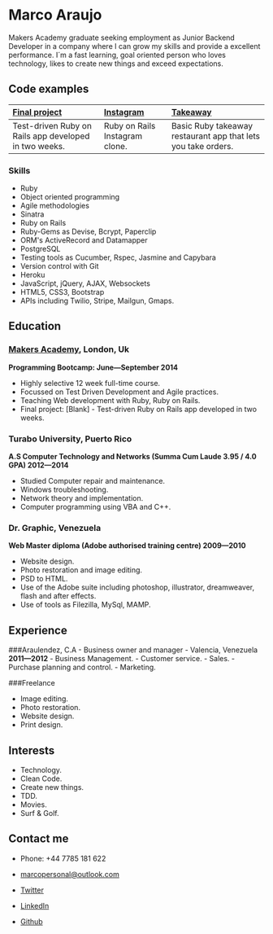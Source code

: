 Marco Araujo
=========

Makers Academy graduate seeking employment as Junior Backend Developer in a company where I can grow my skills and provide a excellent performance. I´m a fast learning, goal oriented person who loves technology, likes to create new things and exceed expectations.


Code examples
-------------

| [Final project] | [Instagram] | [Takeaway] |
|:--------------- |:-------- |:--------- |
| Test-driven Ruby on Rails app developed in two weeks.| Ruby on Rails Instagram clone. | Basic Ruby takeaway restaurant app that lets you take orders. |


### Skills

  - Ruby
  - Object­ oriented programming
  - Agile methodologies
  - Sinatra 
  - Ruby on Rails
  - Ruby-Gems as Devise, Bcrypt, Paperclip
  - ORM's ActiveRecord and Datamapper
  - PostgreSQL
  - Testing tools as Cucumber, Rspec, Jasmine and Capybara
  - Version control with Git
  - Heroku
  - JavaScript, jQuery, AJAX, Websockets
  - HTML5, CSS3, Bootstrap
  - APIs including Twilio, Stripe, Mailgun,  Gmaps.


Education
----------

### [Makers Academy], London, Uk
**Programming Bootcamp: June&mdash;September 2014**

- Highly selective 12 week full-time course.
- Focussed on Test Driven Development and Agile practices.
- Teaching Web development with Ruby, Ruby on Rails.
- Final project: [Blank] - Test-driven Ruby on Rails app developed in two weeks.

### Turabo University, Puerto Rico
**A.S Computer Technology and Networks (Summa Cum Laude 3.95 / 4.0 GPA) 2012&mdash;2014**

- Studied Computer repair and maintenance.
- Windows troubleshooting.
- Network theory and implementation.
- Computer programming using VBA and C++.

### Dr. Graphic, Venezuela
**Web Master diploma (Adobe authorised training centre) 2009&mdash;2010**

- Website design.
- Photo restoration and image editing.
- PSD to HTML.
- Use of the Adobe suite including photoshop, illustrator, dreamweaver, flash and after effects.
- Use of tools as Filezilla, MySql, MAMP.


Experience
----------

###Araulendez, C.A - Business owner and manager - Valencia, Venezuela
**2011&mdash;2012**
	- Business Management.
	- Customer service.
	- Sales.
	- Purchase planning and control.
	- Marketing.

###Freelance

- Image editing.
- Photo restoration.
- Website design.
- Print design.


Interests
---------

- Technology.
- Clean Code.
- Create new things.
- TDD.
- Movies.
- Surf & Golf.


Contact me
----------

- Phone: +44 7785 181 622
- [marcopersonal@outlook.com]
- [Twitter]
- [LinkedIn]
- [Github]

  [Instagram]:https://github.com/marcoaam/instagram
  [Takeaway]:https://github.com/marcoaam/Takeaway-App
  [Final project]:https://github.com/marcoaam/blank

  [Makers Academy]:http://www.makersacademy.com
  
  [marcopersonal@outlook.com]: mailto:marcopersonal@outlook.com
  [GitHub]:https://github.com/marcoaam
  [LinkedIn]:http://uk.linkedin.com/in/marcoaam/
  [Twitter]:http://twitter.com/marco_web
